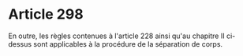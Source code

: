 # Article 298

En outre, les règles contenues à l'article 228 ainsi qu'au chapitre II ci-dessus sont applicables à la procédure de la séparation de corps.
